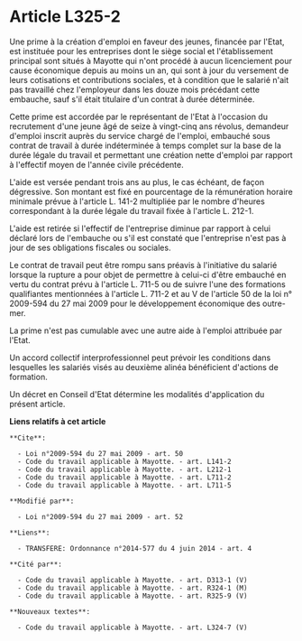 # Article L325-2

Une prime à la création d'emploi en faveur des jeunes, financée par l'Etat, est instituée pour les entreprises dont le siège
social et l'établissement principal sont situés à Mayotte qui n'ont procédé à aucun licenciement pour cause économique depuis
au moins un an, qui sont à jour du versement de leurs cotisations et contributions sociales, et à condition que le salarié
n'ait pas travaillé chez l'employeur dans les douze mois précédant cette embauche, sauf s'il était titulaire d'un contrat à
durée déterminée. 

Cette prime est accordée par le représentant de l'Etat à l'occasion du recrutement d'une jeune âgé de seize à vingt-cinq ans
révolus, demandeur d'emploi inscrit auprès du service chargé de l'emploi, embauché sous contrat de travail à durée
indéterminée à temps complet sur la base de la durée légale du travail et permettant une création nette d'emploi par rapport
à l'effectif moyen de l'année civile précédente.

L'aide est versée pendant trois ans au plus, le cas échéant, de façon dégressive. Son montant est fixé en pourcentage de la
rémunération horaire minimale prévue à l'article L. 141-2 multipliée par le nombre d'heures correspondant à la durée légale
du travail fixée à l'article L. 212-1.

L'aide est retirée si l'effectif de l'entreprise diminue par rapport à celui déclaré lors de l'embauche ou s'il est constaté
que l'entreprise n'est pas à jour de ses obligations fiscales ou sociales. 

Le contrat de travail peut être rompu sans préavis à l'initiative du salarié lorsque la rupture a pour objet de permettre à
celui-ci d'être embauché en vertu du contrat prévu à l'article L. 711-5 ou de suivre l'une des formations qualifiantes
mentionnées à l'article L. 711-2 et au V de l'article 50 de la loi n° 2009-594 du 27 mai 2009 pour le développement
économique des outre-mer. 

La prime n'est pas cumulable avec une autre aide à l'emploi attribuée par l'Etat. 

Un accord collectif interprofessionnel peut prévoir les conditions dans lesquelles les salariés visés au deuxième alinéa
bénéficient d'actions de formation. 

Un décret en Conseil d'Etat détermine les modalités d'application du présent article.

**Liens relatifs à cet article**

	**Cite**:

	  - Loi n°2009-594 du 27 mai 2009 - art. 50
	  - Code du travail applicable à Mayotte. - art. L141-2
	  - Code du travail applicable à Mayotte. - art. L212-1
	  - Code du travail applicable à Mayotte. - art. L711-2
	  - Code du travail applicable à Mayotte. - art. L711-5

	**Modifié par**:

	  - Loi n°2009-594 du 27 mai 2009 - art. 52

	**Liens**:

	  - TRANSFERE: Ordonnance n°2014-577 du 4 juin 2014 - art. 4

	**Cité par**:

	  - Code du travail applicable à Mayotte. - art. D313-1 (V)
	  - Code du travail applicable à Mayotte. - art. R324-1 (M)
	  - Code du travail applicable à Mayotte. - art. R325-9 (V)

	**Nouveaux textes**:

	  - Code du travail applicable à Mayotte. - art. L324-7 (V)
